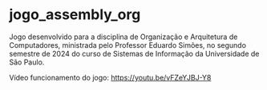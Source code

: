 # jogo_assembly_org
Jogo desenvolvido para a disciplina de Organização e Arquitetura de Computadores, ministrada pelo Professor Eduardo Simões, no segundo semestre de 2024 do curso de Sistemas de Informação da Universidade de São Paulo.

Vídeo funcionamento do jogo: https://youtu.be/vFZeYJBJ-Y8
